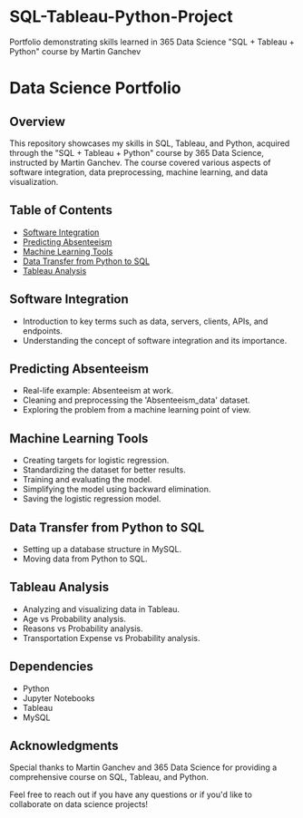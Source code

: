 # SQL-Tableau-Python-Project
Portfolio demonstrating skills learned in 365 Data Science "SQL + Tableau + Python" course by Martin Ganchev

# Data Science Portfolio

## Overview
This repository showcases my skills in SQL, Tableau, and Python, acquired through the "SQL + Tableau + Python" course by 365 Data Science, instructed by Martin Ganchev. The course covered various aspects of software integration, data preprocessing, machine learning, and data visualization.

## Table of Contents
- [Software Integration](#software-integration)
- [Predicting Absenteeism](#predicting-absenteeism)
- [Machine Learning Tools](#machine-learning-tools)
- [Data Transfer from Python to SQL](#data-transfer-from-python-to-sql)
- [Tableau Analysis](#tableau-analysis)

## Software Integration
- Introduction to key terms such as data, servers, clients, APIs, and endpoints.
- Understanding the concept of software integration and its importance.

## Predicting Absenteeism
- Real-life example: Absenteeism at work.
- Cleaning and preprocessing the 'Absenteeism_data' dataset.
- Exploring the problem from a machine learning point of view.

## Machine Learning Tools
- Creating targets for logistic regression.
- Standardizing the dataset for better results.
- Training and evaluating the model.
- Simplifying the model using backward elimination.
- Saving the logistic regression model.

## Data Transfer from Python to SQL
- Setting up a database structure in MySQL.
- Moving data from Python to SQL.

## Tableau Analysis
- Analyzing and visualizing data in Tableau.
- Age vs Probability analysis.
- Reasons vs Probability analysis.
- Transportation Expense vs Probability analysis.


## Dependencies
- Python
- Jupyter Notebooks
- Tableau
- MySQL

## Acknowledgments
Special thanks to Martin Ganchev and 365 Data Science for providing a comprehensive course on SQL, Tableau, and Python.

Feel free to reach out if you have any questions or if you'd like to collaborate on data science projects!
